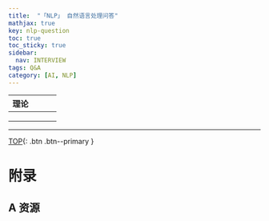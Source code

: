 ```yaml
---
title:  "「NLP」 自然语言处理问答"
mathjax: true
key: nlp-question
toc: true
toc_sticky: true
sidebar:
  nav: INTERVIEW
tags: Q&A
category: [AI, NLP]
---
```

<span id='head'></span>  


<!--more-->

| 理论 |  |  |  |
| :--- | --- | --- | --- |
|    |    |   |   |
|    |    |   |   |
|    |    |   |   |


-------------------  
[TOP](#head){: .btn .btn--primary }


# 附录
## A 资源
